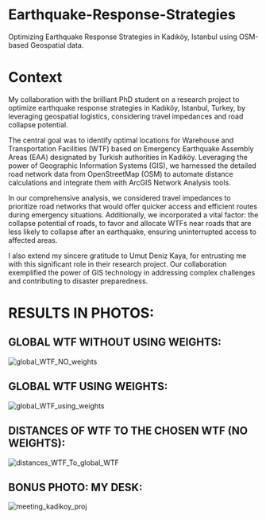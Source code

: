 # Earthquake-Response-Strategies
Optimizing Earthquake Response Strategies in Kadıköy, Istanbul using OSM-based Geospatial data.

# Context

My collaboration with the brilliant PhD student on a research project to optimize earthquake response strategies in Kadıköy, Istanbul, Turkey, by leveraging geospatial logistics, considering travel impedances and road collapse potential.

The central goal was to identify optimal locations for Warehouse and Transportation Facilities (WTF) based on Emergency Earthquake Assembly Areas (EAA) designated by Turkish authorities in Kadıköy. Leveraging the power of Geographic Information Systems (GIS), we harnessed the detailed road network data from OpenStreetMap (OSM) to automate distance calculations and integrate them with ArcGIS Network Analysis tools.

In our comprehensive analysis, we considered travel impedances to prioritize road networks that would offer quicker access and efficient routes during emergency situations. Additionally, we incorporated a vital factor: the collapse potential of roads, to favor and allocate WTFs near roads that are less likely to collapse after an earthquake, ensuring uninterrupted access to affected areas.

I also extend my sincere gratitude to Umut Deniz Kaya, for entrusting me with this significant role in their research project. Our collaboration exemplified the power of GIS technology in addressing complex challenges and contributing to disaster preparedness.

# RESULTS IN PHOTOS:

## GLOBAL WTF WITHOUT USING WEIGHTS:
![global_WTF_NO_weights](https://github.com/MouadMaaziz/Earthquake-Response-Strategies/assets/51351250/49f2521a-14f7-4f73-b21e-f480bba53363)

## GLOBAL WTF USING WEIGHTS:
![global_WTF_using_weights](https://github.com/MouadMaaziz/Earthquake-Response-Strategies/assets/51351250/203f7d3c-9641-4c84-8d0d-58e70e7ac51b)

## DISTANCES OF WTF TO THE CHOSEN WTF (NO WEIGHTS):
![distances_WTF_To_global_WTF](https://github.com/MouadMaaziz/Earthquake-Response-Strategies/assets/51351250/f520c858-acbf-4e04-872e-818ac52636b0)

## BONUS PHOTO: MY DESK:
![meeting_kadikoy_proj](https://github.com/MouadMaaziz/Earthquake-Response-Strategies/assets/51351250/a225bfb3-1cf4-4109-970b-d82e39b9dbd9)

